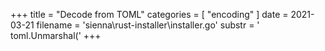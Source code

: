 +++
title = "Decode from TOML"
categories = [ "encoding" ]
date = 2021-03-21
filename = 'sienna\rust-installer\installer.go'
substr = ' toml.Unmarshal('
+++
